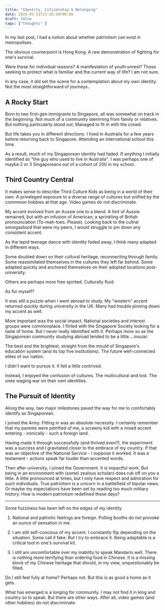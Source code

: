 ```yaml
---
title: "Identity, Citizenship & Belonging"
date: 2020-05-31T21:20:10+08:00
draft: false
tags: ["thoughts" ]
---
```


In my last post, I had a notion about whether patriotism can exist in metropolises. 

The obvious counterpoint is Hong Kong. A raw demonstration of fighting for one's survival. 

Were these for individual reasons? A manifestation of youth unrest? Those seeking to protect what is familiar and the current way of life? I am not sure.

In any case, it did set the scene for a contemplation about my own identity. Not the most straightforward of journeys..

## A Rocky Start

Born to two first-gen immigrants to Singapore, all was somewhat on track in the beginning. Not much of a community stemming from family or relatives. But nothing particularly stood out. Managed to fit in with the crowd. 

But life takes you in different directions. I lived in Australia for a few years before returning back to Singapore. Attending an international school this time.

As a result, much of my Singaporean identity had faded. If anything I initially identified as "the guy who used to live in Australia". I was perhaps one of maybe 2 or 3 Singaporeans out of a cohort of 200 in my school.

## Third Country Central

It makes sense to describe Third Culture Kids as being in a world of their own. A priveleged exposure to a diverse range of cultures but unified by the commmon hobbies at that age. Video games do not discriminate. 

My accent evolved from an Aussie one to a blend. A hint of Aussie remained, but with an infusion of American; a sprinkling of British pronounciation (To-mah-toes. Please). Looking back to the cultral smorgasbord that were my peers, I would struggle to pin down any consistent accent.  

As the tepid teenage dance with identity faded away, I think many adapted in different ways. 

Some doubled down on their cultural heritage, reconnecting through family. Some reassimilated themselves in the cultures they left far behind. Some adapted quickly and anchored themselves on their adopted locations post-university.

Others are perhaps more free spirited. Culturally fluid.

As for myself? 

It was still a puzzle when I went abroad to study. My "western" accent returned quickly during university in the UK. Many had trouble pinning down my accent as well.

More important was the social impact. National societies and interest groups were commonplace. I flirted with the Singapore Society looking for a taste of home. But I never really identified with it. Perhaps more so as the Singaporean community studying abroad tended to be a little....insular. 

The best and the brightest, straight from the mould of Singapore's education system (and its top five institutions). The future well-connected elites of our nation. 

I didn't want to pursue it. It felt a little contrived. 

Instead, I enjoyed the confusion of cultures. The multicultural and lost. The ones waging war on their own identities. 

## The Pursuit of Identity

Along the way, two major milestones paved the way for me to comfortably identify as Singaporean.

I joined the Army. Fitting in was an absolute necessity. I certainly remember that my parents were petrified of me, a scrawny kid with a mixed accent entering - ironically - such a foreign land. 

Having made it through successfully (and thrived even?), the experiment was a success and I gravitated closer to the embrace of my country. If that was an objective of the National Service - I suppose it worked. It was a testament - actions speak far louder than accented words. 

Then after university, I joined the Government. It is impactful work. But being in an environment with (some) zealous scholars does rub off on you a little. A little pronounced at times, but I only have respect and admiration for such individuals. True patriotism is a unicorn in a battlefield of bipolar news. Or maybe my expectations have been set by reading too much military history. How is modern patriotism redefined these days?

***
Some fuzziness has been left on the edges of my identity.

1) National and patriotic feelings are foreign. Polling booths do not provoke an ounce of sensation in me.

2) I am still self-concious of my accent. I constantly flip depending on the situation. Some call it fake. But I try to embrace it. Being adaptable is a critical tool in one's survival kit.

3) I still am uncomfortable over my inability to speak Mandarin well. There is nothing more terrifying than ordering food in Chinese. It is a missing block of my Chinese heritage that should, in my view, unquestionably be filled.


Do I still feel fully at home? Perhaps not. But this is as good a home as it gets. 

What has emerged is a longing for community. I may not find it in king and country so to speak. But there are other ways. After all, video games (and other hobbies) do not discriminate.


